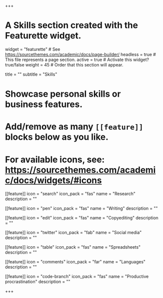 +++
# A Skills section created with the Featurette widget.
widget = "featurette"  # See https://sourcethemes.com/academic/docs/page-builder/
headless = true  # This file represents a page section.
active = true  # Activate this widget? true/false
weight = 45  # Order that this section will appear.

title = ""
subtitle = "Skills"

# Showcase personal skills or business features.
# 
# Add/remove as many `[[feature]]` blocks below as you like.
# 
# For available icons, see: https://sourcethemes.com/academic/docs/widgets/#icons

[[feature]]
  icon = "search"
  icon_pack = "fas"
  name = "Research"
  description = ""
  
[[feature]]
  icon = "pen"
  icon_pack = "fas"
  name = "Writing"
  description = ""  

[[feature]]
  icon = "edit"
  icon_pack = "fas"
  name = "Copyediting"
  description = ""
  
[[feature]]
  icon = "twitter"
  icon_pack = "fab"
  name = "Social media"
  description = ""
  
[[feature]]
  icon = "table"
  icon_pack = "fas"
  name = "Spreadsheets"
  description = ""

[[feature]]
  icon = "comments"
  icon_pack = "far"
  name = "Languages"
  description = ""

[[feature]]
  icon = "code-branch"
  icon_pack = "fas"
  name = "Productive procrastination"
  description = ""


+++
